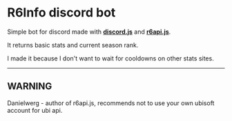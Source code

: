 # R6Info discord bot

Simple bot for discord made with **[discord.js](https://discord.js.org/#/)** and **[r6api.js](https://github.com/danielwerg/r6api.js)**.

It returns basic stats and current season rank.

I made it because I don't want to wait for cooldowns on other stats sites.

---

## WARNING

Danielwerg - author of r6api.js, recommends not to use your own ubisoft account for ubi api.

